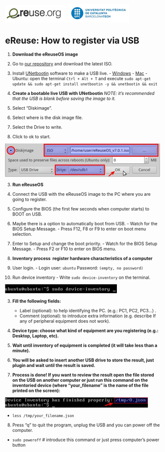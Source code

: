 ![eReuse_logo](./images/eReuse_logo_200.png)
![UPC_logo](./images/UPC_logo_200.png)

# eReuse: How to register via USB 

1. **Download the eReuseOS image**
  1. Go to [our repository](https://github.com/eReuse/Device-Inventory/releases/latest) and download the latest ISO.
  2. Install [UNetbootin](https://unetbootin.github.io/) software to make a USB live.
    - [Windows](https://launchpad.net/unetbootin/trunk/613/+download/unetbootin-windows-613.exe)
    - [Mac](https://launchpad.net/unetbootin/trunk/613/+download/unetbootin-mac-613.zip)
    - Ubuntu: open the terminal `Ctrl + Alt + T` and execute `sudo apt-get update && sudo apt-get install unetbootin -y && unetbootin && exit`

2. **Create a bootable live USB with UNetbootin**
*NOTE: it’s recommended that the USB is blank before saving the image to it.*
  1. Select “Diskimage”.
  2. Select where is the disk image file.
  3. Select the Drive to write.
  4. Click to ok to start.

![UNetbootin_example](./images/UNetbootin_example.png)

3. **Run eReuseOS**
  1. Connect the USB with the eReuseOS image to the PC where you are going to register.
  2. Configure the BIOS (the first few seconds when computer starts) to BOOT on USB.
  1. Maybe there is a option to automatically boot from USB.
    - Watch for the BIOS Setup Message.
    - Press F12, F8 or F9 to enter on boot menu selection.
  2. Enter to Setup and change the boot priority.
    - Watch for the BIOS Setup Message. 
    - Press F2 or F10 to enter on BIOS menu. 

4. **Inventory process ­ register hardware characteristics of a computer**
  1. User login.
    - Login user: `ubuntu` Password: `(empty, no password)`
  2. Run device inventory
    - Write `sudo device-inventory` on the terminal.

![sudo_device](./images/sudo_device-inventory.png)

3. **Fill the following fields:**
   - Label (optional): to help identifying the PC. (e.g.: PC­1, PC­2, PC­3...) .
   - Comment (optional): to introduce extra information (e.g. describe If any of peripheral equipment does not work).

4. **Device type: choose what kind of equipment are you registering (e.g.: Desktop, Laptop, etc).**

5. **Wait until inventory of equipment is completed (it will take less than a minute).**

6. **You will be asked to insert another USB drive to store the result, just plug­in and wait until the result is saved.**

7. **Process is done! If you want to review the result open the file stored on the USB on another computer or just run this command on the inventoried device (where “your_filename” is the name of the file printed on the screen):**

![json_device](./images/json_device-inventory.png)
  - `less /tmp/your_filename.json`

8. Press “q” to quit the program, unplug the USB and you can power off the computer.
  - `sudo poweroff`  # introduce this command or just press computer’s power button 